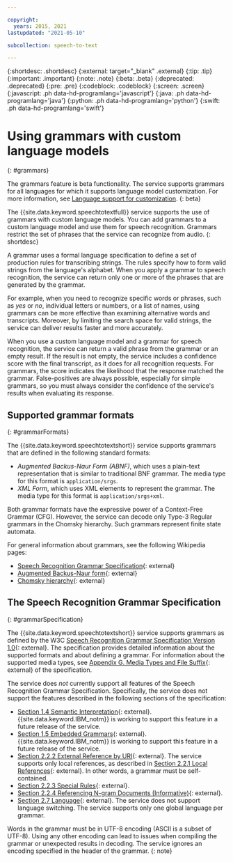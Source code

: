 ```yaml
---

copyright:
  years: 2015, 2021
lastupdated: "2021-05-10"

subcollection: speech-to-text

---
```


{:shortdesc: .shortdesc}
{:external: target="_blank" .external}
{:tip: .tip}
{:important: .important}
{:note: .note}
{:beta: .beta}
{:deprecated: .deprecated}
{:pre: .pre}
{:codeblock: .codeblock}
{:screen: .screen}
{:javascript: .ph data-hd-programlang='javascript'}
{:java: .ph data-hd-programlang='java'}
{:python: .ph data-hd-programlang='python'}
{:swift: .ph data-hd-programlang='swift'}

# Using grammars with custom language models
{: #grammars}

The grammars feature is beta functionality. The service supports grammars for all languages for which it supports language model customization. For more information, see [Language support for customization](/docs/speech-to-text?topic=speech-to-text-customization#languageSupport).
{: beta}

The {{site.data.keyword.speechtotextfull}} service supports the use of grammars with custom language models. You can add grammars to a custom language model and use them for speech recognition. Grammars restrict the set of phrases that the service can recognize from audio.
{: shortdesc}

A grammar uses a formal language specification to define a set of production rules for transcribing strings. The rules specify how to form valid strings from the language's alphabet. When you apply a grammar to speech recognition, the service can return only one or more of the phrases that are generated by the grammar.

For example, when you need to recognize specific words or phrases, such as *yes* or *no*, individual letters or numbers, or a list of names, using grammars can be more effective than examining alternative words and transcripts. Moreover, by limiting the search space for valid strings, the service can deliver results faster and more accurately.

When you use a custom language model and a grammar for speech recognition, the service can return a valid phrase from the grammar or an empty result. If the result is not empty, the service includes a confidence score with the final transcript, as it does for all recognition requests. For grammars, the score indicates the likelihood that the response matched the grammar. False-positives are always possible, especially for simple grammars, so you must always consider the confidence of the service's results when evaluating its response.

## Supported grammar formats
{: #grammarFormats}

The {{site.data.keyword.speechtotextshort}} service supports grammars that are defined in the following standard formats:

-   *Augmented Backus-Naur Form (ABNF)*, which uses a plain-text representation that is similar to traditional BNF grammar. The media type for this format is `application/srgs`.
-   *XML Form*, which uses XML elements to represent the grammar. The media type for this format is `application/srgs+xml`.

Both grammar formats have the expressive power of a Context-Free Grammar (CFG). However, the service can decode only Type-3 Regular grammars in the Chomsky hierarchy. Such grammars represent finite state automata.

For general information about grammars, see the following Wikipedia pages:

-   [Speech Recognition Grammar Specification](https://wikipedia.org/wiki/Speech_Recognition_Grammar_Specification){: external}
-   [Augmented Backus-Naur form](https://wikipedia.org/wiki/Augmented_Backus%E2%80%93Naur_form){: external}
-   [Chomsky hierarchy](https://wikipedia.org/wiki/Chomsky_hierarchy){: external}

## The Speech Recognition Grammar Specification
{: #grammarSpecification}

The {{site.data.keyword.speechtotextshort}} service supports grammars as defined by the W3C [Speech Recognition Grammar Specification Version 1.0](https://www.w3.org/TR/speech-grammar/){: external}. The specification provides detailed information about the supported formats and about defining a grammar. For information about the supported media types, see [Appendix G. Media Types and File Suffix](https://www.w3.org/TR/speech-grammar/#AppG){: external} of the specification.

The service does *not* currently support all features of the Speech Recognition Grammar Specification. Specifically, the service does not support the features described in the following sections of the specification:

-   [Section 1.4 Semantic Interpretation](https://www.w3.org/TR/speech-grammar/#S1.4){: external}. {{site.data.keyword.IBM_notm}} is working to support this feature in a future release of the service.
-   [Section 1.5 Embedded Grammars](https://www.w3.org/TR/speech-grammar/#S1.5){: external}. {{site.data.keyword.IBM_notm}} is working to support this feature in a future release of the service.
-   [Section 2.2.2 External Reference by URI](https://www.w3.org/TR/speech-grammar/#S2.2.2){: external}. The service supports only local references, as described in [Section 2.2.1 Local References](https://www.w3.org/TR/speech-grammar/#S2.2.1){: external}. In other words, a grammar must be self-contained.
-   [Section 2.2.3 Special Rules](https://www.w3.org/TR/speech-grammar/#S2.2.3){: external}.
-   [Section 2.2.4 Referencing N-gram Documents (Informative)](https://www.w3.org/TR/speech-grammar/#S2.2.4){: external}.
-   [Section 2.7 Language](https://www.w3.org/TR/speech-grammar/#S2.7){: external}. The service does not support language switching. The service supports only one global language per grammar.

Words in the grammar must be in UTF-8 encoding (ASCII is a subset of UTF-8). Using any other encoding can lead to issues when compiling the grammar or unexpected results in decoding. The service ignores an encoding specified in the header of the grammar.
{: note}
